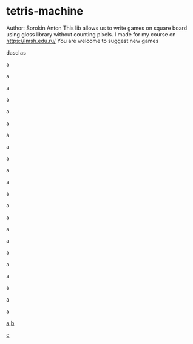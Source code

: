 # tetris-machine

Author: Sorokin Anton
This lib allows us to write games on square board using gloss library without counting pixels.
I made for my course on https://lmsh.edu.ru/
You are welcome to suggest new games

dasd
as














a


a


a


a


a


a


a




a


a


a


a


a


a


a


a


a


a


a


a


a


a



a

[a](#Tetris-machine)
[b](#Tetris-machine)

[c](#bad)
